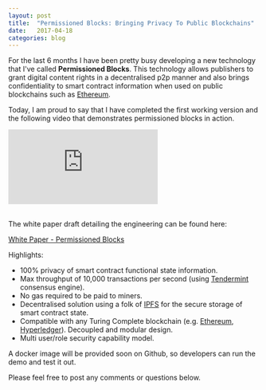```yaml
---
layout: post
title:  "Permissioned Blocks: Bringing Privacy To Public Blockchains"
date:   2017-04-18
categories: blog
---
```


For the last 6 months I have been pretty busy developing a new technology that I've called <b>Permissioned Blocks</b>. This technology allows publishers to grant digital content rights in a decentralised p2p manner 
and also brings confidentiality to smart contract information when used on public blockchains such as [Ethereum](https://www.ethereum.org/). 

Today, I am proud to say that I have completed the first working version and the following video that demonstrates permissioned blocks in action.

<div class="honeycombpic">
<iframe src="https://www.youtube.com/embed/kZNM1GLFdxk" frameborder="0" allowfullscreen></iframe>
</div>

<br>

The white paper draft detailing the engineering can be found here:

[White Paper - Permissioned Blocks](https://github.com/autocontracts/permissioned-blocks) 

Highlights:

- 100% privacy of smart contract functional state information.
- Max throughput of 10,000 transactions per second (using [Tendermint](https://tendermint.com/) consensus engine).
- No gas required to be paid to miners.
- Decentralised solution using a folk of [IPFS](https://ipfs.io/) for the secure storage of smart contract state.
- Compatible with any Turing Complete blockchain (e.g. [Ethereum](https://www.ethereum.org/), [Hyperledger](https://www.hyperledger.org/)). Decoupled and modular design.
- Multi user/role security capability model.  

A docker image will be provided soon on Github, so developers can run the demo and test it out.

Please feel free to post any comments or questions below.


